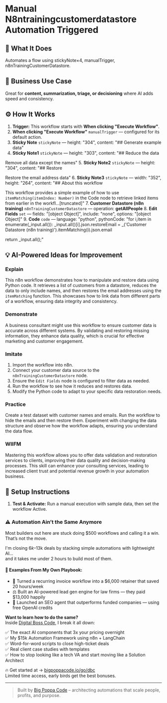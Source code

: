 # Manual N8ntrainingcustomerdatastore Automation Triggered
  ## 🚀 What It Does
  Automates a flow using stickyNote×4, manualTrigger, n8nTrainingCustomerDatastore.
  
  ## 💼 Business Use Case
  Great for **content, summarization, triage, or decisioning** where AI adds speed and consistency.
  
  ## ⚙️ How It Works
  1. **Trigger:** This workflow starts with **When clicking "Execute Workflow"**.
  2. **When clicking "Execute Workflow"** `manualTrigger` — configured for its default action.
3. **Sticky Note** `stickyNote` — height: "304", content: "## Generate example data"
4. **Sticky Note1** `stickyNote` — height: "303", content: "## Reduce the data

Remove all data except the names"
5. **Sticky Note2** `stickyNote` — height: "304", content: "## Restore

Restore the email address data"
6. **Sticky Note3** `stickyNote` — width: "352", height: "264", content: "## About this workflow

This workflow provides a simple example of how to use `itemMatching(itemIndex: Number)` in the Code node to retrieve linked items from earlier in the workfl…[truncated]"
7. **Customer Datastore (n8n training)** `n8nTrainingCustomerDatastore` — operation: **getAllPeople**
8. **Edit Fields** `set` — fields: "[object Object]", include: "none", options: "[object Object]"
9. **Code** `code` — language: "python", pythonCode: "for i,item in enumerate(_input.all()):
  _input.all()[i].json.restoreEmail = _('Customer Datastore (n8n training)').itemMatching(i).json.email

return _input.all();"
  
  ## 💡 AI-Powered Ideas for Improvement
  ### Explain
This n8n workflow demonstrates how to manipulate and restore data using Python code. It retrieves a list of customers from a datastore, reduces the data to only include names, and then restores the email addresses using the `itemMatching` function. This showcases how to link data from different parts of a workflow, ensuring data integrity and consistency.

### Demonstrate
A business consultant might use this workflow to ensure customer data is accurate across different systems. By validating and restoring missing information, they enhance data quality, which is crucial for effective marketing and customer engagement.

### Imitate
1. Import the workflow into n8n.
2. Connect your customer data source to the `n8nTrainingCustomerDatastore` node.
3. Ensure the `Edit Fields` node is configured to filter data as needed.
4. Run the workflow to see how it reduces and restores data.
5. Modify the Python code to adapt to your specific data restoration needs.

### Practice
Create a test dataset with customer names and emails. Run the workflow to hide the emails and then restore them. Experiment with changing the data structure and observe how the workflow adapts, ensuring you understand the data flow.

### WIIFM
Mastering this workflow allows you to offer data validation and restoration services to clients, improving their data quality and decision-making processes. This skill can enhance your consulting services, leading to increased client trust and potential revenue growth in your automation business.
  
  ## 🔧 Setup Instructions
  1. **Test & Activate:** Run a manual execution with sample data, then set the workflow Active.
  
### ⚠️ Automation Ain’t the Same Anymore

Most builders out here are stuck doing $500 workflows and calling it a win.  
That’s not the move.  

I'm closing $6k–$13k deals by stacking simple automations with lightweight AI...  
and it takes me under 2 hours to build most of them.

#### 🧠 Examples From My Own Playbook:
- 🔁 Turned a recurring invoice workflow into a $6,000 retainer that saved 20 hours/week  
- ⚖️ Built an AI-powered lead gen engine for law firms — they paid $13,000 happily  
- 🚀 Launched an SEO agent that outperforms funded companies — using free OpenAI credits  

**Want to learn how to do the same?**  
Inside [Digital Boss Code](https://bigpoppacode.io/go/dbc), I break it all down:

✅ The exact AI components that 3x your pricing overnight  
✅ My $15k Automation Framework using n8n + LangChain  
✅ Word-for-word scripts to close high-ticket deals  
✅ Real client case studies with templates  
✅ How to stop looking like a tech VA and start moving like a Solution Architect  

🔥 Get started at → [bigpoppacode.io/go/dbc](https://bigpoppacode.io/go/dbc)  
Limited time access, early birds get the best bonuses.

---
> Built by [Big Poppa Code](https://bigpoppacode.io) – architecting automations that scale people, profits, and purpose.
  